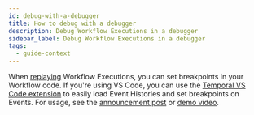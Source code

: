 ```yaml
---
id: debug-with-a-debugger
title: How to debug with a debugger
description: Debug Workflow Executions in a debugger
sidebar_label: Debug Workflow Executions in a debugger
tags:
  - guide-context
---
```


When [replaying](/dev-guide/typescript/testing#replay) Workflow Executions, you can set breakpoints in your Workflow code. If you're using VS Code, you can use the [Temporal VS Code extension](https://marketplace.visualstudio.com/items?itemName=temporal-technologies.temporalio) to easily load Event Histories and set breakpoints on Events. For usage, see the [announcement post](https://temporal.io/blog/temporal-for-vs-code) or [demo video](https://www.youtube.com/watch?v=3IjQde9HMNY).
